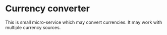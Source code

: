 # Currency converter
This is small micro-service which may convert currencies.
It may work with multiple currency sources. 